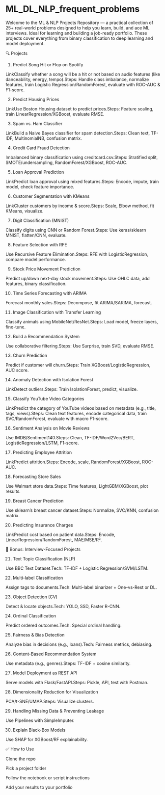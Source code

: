 # ML_DL_NLP_frequent_problems
Welcome to the ML & NLP Projects Repository — a practical collection of 25+ real-world problems designed to help you learn, build, and ace ML interviews. Ideal for learning and building a job-ready portfolio. These projects cover everything from binary classification to deep learning and model deployment.

<!-- 
  🚧 I am currently in the process of adding projects to this repository. 
  ⏳ It will take some time for all projects to be included. 
  🔄 Please check back for updates! 
-->

🔍 Projects

1. Predict Song Hit or Flop on Spotify

LinkClassify whether a song will be a hit or not based on audio features (like danceability, energy, tempo).Steps: Handle class imbalance, normalize features, train Logistic Regression/RandomForest, evaluate with ROC-AUC & F1-score.

2. Predict Housing Prices

LinkUse Boston Housing dataset to predict prices.Steps: Feature scaling, train LinearRegression/XGBoost, evaluate RMSE.

3. Spam vs. Ham Classifier

LinkBuild a Naive Bayes classifier for spam detection.Steps: Clean text, TF-IDF, MultinomialNB, confusion matrix.

4. Credit Card Fraud Detection

Imbalanced binary classification using creditcard.csv.Steps: Stratified split, SMOTE/undersampling, RandomForest/XGBoost, ROC-AUC.

5. Loan Approval Prediction

LinkPredict loan approval using mixed features.Steps: Encode, impute, train model, check feature importance.

6. Customer Segmentation with KMeans

LinkCluster customers by income & score.Steps: Scale, Elbow method, fit KMeans, visualize.

7. Digit Classification (MNIST)

Classify digits using CNN or Random Forest.Steps: Use keras/sklearn MNIST, flatten/CNN, evaluate.

8. Feature Selection with RFE

Use Recursive Feature Elimination.Steps: RFE with LogisticRegression, compare model performance.

9. Stock Price Movement Prediction

Predict up/down next-day stock movement.Steps: Use OHLC data, add features, binary classification.

10. Time Series Forecasting with ARIMA

Forecast monthly sales.Steps: Decompose, fit ARIMA/SARIMA, forecast.

11. Image Classification with Transfer Learning

Classify animals using MobileNet/ResNet.Steps: Load model, freeze layers, fine-tune.

12. Build a Recommendation System

Use collaborative filtering.Steps: Use Surprise, train SVD, evaluate RMSE.

13. Churn Prediction

Predict if customer will churn.Steps: Train XGBoost/LogisticRegression, AUC score.

14. Anomaly Detection with Isolation Forest

LinkDetect outliers.Steps: Train IsolationForest, predict, visualize.

15. Classify YouTube Video Categories

LinkPredict the category of YouTube videos based on metadata (e.g., title, tags, views).Steps: Clean text features, encode categorical data, train SVC/RandomForest, evaluate with macro F1-score.

16. Sentiment Analysis on Movie Reviews

Use IMDB/Sentiment140.Steps: Clean, TF-IDF/Word2Vec/BERT, LogisticRegression/LSTM, F1-score.

17. Predicting Employee Attrition

LinkPredict attrition.Steps: Encode, scale, RandomForest/XGBoost, ROC-AUC.

18. Forecasting Store Sales

Use Walmart store data.Steps: Time features, LightGBM/XGBoost, plot results.

19. Breast Cancer Prediction

Use sklearn’s breast cancer dataset.Steps: Normalize, SVC/KNN, confusion matrix.

20. Predicting Insurance Charges

LinkPredict cost based on patient data.Steps: Encode, LinearRegression/RandomForest, MAE/MSE/R².

🧠 Bonus: Interview-Focused Projects

21. Text Topic Classification (NLP)

Use BBC Text Dataset.Tech: TF-IDF + Logistic Regression/SVM/LSTM.

22. Multi-label Classification

Assign tags to documents.Tech: Multi-label binarizer + One-vs-Rest or DL.

23. Object Detection (CV)

Detect & locate objects.Tech: YOLO, SSD, Faster R-CNN.

24. Ordinal Classification

Predict ordered outcomes.Tech: Special ordinal handling.

25. Fairness & Bias Detection

Analyze bias in decisions (e.g., loans).Tech: Fairness metrics, debiasing.

26. Content-Based Recommendation System

Use metadata (e.g., genres).Steps: TF-IDF + cosine similarity.

27. Model Deployment as REST API

Serve models with Flask/FastAPI.Steps: Pickle, API, test with Postman.

28. Dimensionality Reduction for Visualization

PCA/t-SNE/UMAP.Steps: Visualize clusters.

29. Handling Missing Data & Preventing Leakage

Use Pipelines with SimpleImputer.

30. Explain Black-Box Models

Use SHAP for XGBoost/RF explainability.

✅ How to Use

Clone the repo

Pick a project folder

Follow the notebook or script instructions

Add your results to your portfolio